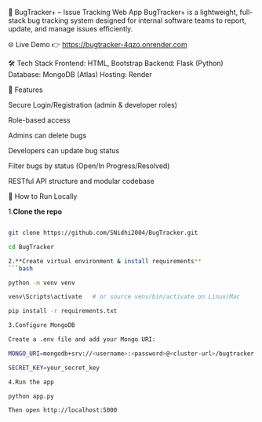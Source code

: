 🐞 BugTracker+ – Issue Tracking Web App
BugTracker+ is a lightweight, full-stack bug tracking system designed for internal software teams to report, update, and manage issues efficiently.

🌐 Live Demo
👉 https://bugtracker-4qzo.onrender.com

🛠 Tech Stack
Frontend: HTML, Bootstrap
Backend: Flask (Python)
Database: MongoDB (Atlas)
Hosting: Render

🔐 Features

Secure Login/Registration (admin & developer roles)

Role-based access

  Admins can delete bugs
  
  Developers can update bug status
  
Filter bugs by status (Open/In Progress/Resolved)

RESTful API structure and modular codebase

🚀 How to Run Locally

1.**Clone the repo**  
   ```bash

git clone https://github.com/SNidhi2004/BugTracker.git

cd BugTracker

2.**Create virtual environment & install requirements**  
   ```bash

python -m venv venv

venv\Scripts\activate   # or source venv/bin/activate on Linux/Mac

pip install -r requirements.txt

3.Configure MongoDB

Create a .env file and add your Mongo URI:

MONGO_URI=mongodb+srv://<username>:<password>@<cluster-url>/bugtracker

SECRET_KEY=your_secret_key

4.Run the app

python app.py

Then open http://localhost:5000
